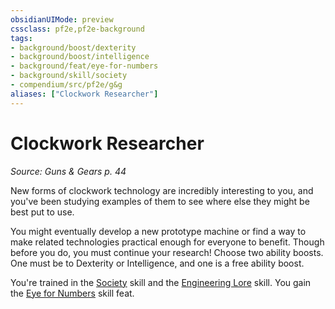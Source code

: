 ```yaml
---
obsidianUIMode: preview
cssclass: pf2e,pf2e-background
tags:
- background/boost/dexterity
- background/boost/intelligence
- background/feat/eye-for-numbers
- background/skill/society
- compendium/src/pf2e/g&g
aliases: ["Clockwork Researcher"]
---
```

# Clockwork Researcher
*Source: Guns & Gears p. 44*  

New forms of clockwork technology are incredibly interesting to you, and you've been studying examples of them to see where else they might be best put to use.

You might eventually develop a new prototype machine or find a way to make related technologies practical enough for everyone to benefit. Though before you do, you must continue your research! Choose two ability boosts. One must be to Dexterity or Intelligence, and one is a free ability boost.

You're trained in the [Society](../../skills.md#Society) skill and the [Engineering Lore](../../skills.md#Lore) skill. You gain the [Eye for Numbers](../../feats/eye-for-numbers-apg.md) skill feat.